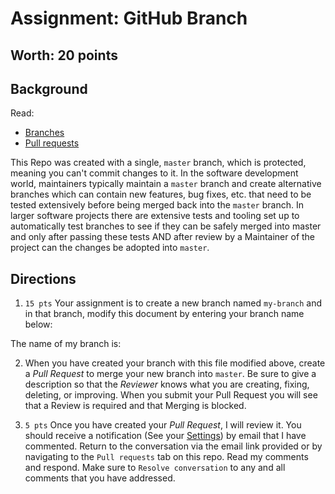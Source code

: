 # Assignment: GitHub Branch
## Worth: 20 points
## Background
Read:
- [Branches](https://docs.github.com/en/free-pro-team@latest/github/collaborating-with-issues-and-pull-requests/about-branches)
- [Pull requests](https://help.github.com/en/articles/creating-a-pull-request)

This Repo was created with a single, `master` branch, which is protected, meaning you can't commit changes to it. In the
software development world, maintainers typically maintain a `master` branch and create alternative branches which can
contain new features, bug fixes, etc. that need to be tested extensively before being merged back into the `master` branch.
In larger software projects there are extensive tests and tooling set up to automatically test branches to see if they
can be safely merged into master and only after passing these tests AND after review by a Maintainer of the project
can the changes be adopted into `master`.

## Directions

1. `15 pts` Your assignment is to create a new branch named `my-branch` and in that branch, modify this document by entering your 
branch name below:

The name of my branch is: 

2. When you have created your branch with this file modified above, create a *Pull Request* to merge your new branch into `master`.
Be sure to give a description so that the *Reviewer* knows what you are creating, fixing, deleting, or improving. When you submit 
your Pull Request you will see that a Review is required and that Merging is blocked.

3. `5 pts` Once you have created your *Pull Request*, I will review it. You should receive a notification (See your [Settings](https://github.com/settings/notifications)) 
by email that I have commented. Return to the conversation via the email link provided or by navigating to the `Pull requests` tab on this 
repo. Read my comments and respond. Make sure to `Resolve conversation` to any and all comments that you have addressed.
